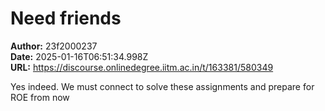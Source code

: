 # Need friends

**Author:** 23f2000237  
**Date:** 2025-01-16T06:51:34.998Z  
**URL:** https://discourse.onlinedegree.iitm.ac.in/t/163381/580349

Yes indeed. We must connect to solve these assignments and prepare for ROE from now
